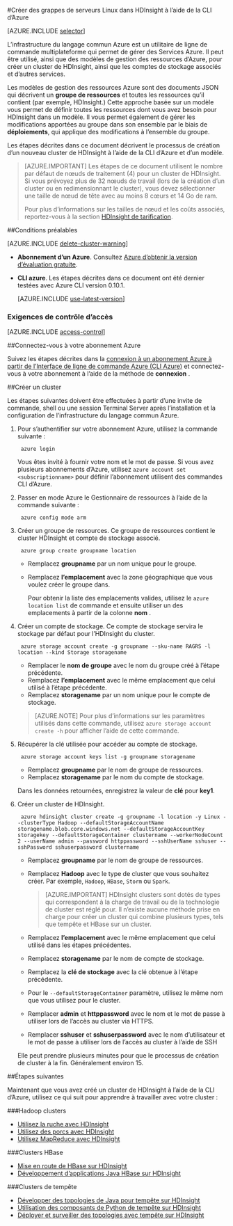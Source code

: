 <properties
    pageTitle="Créer des clusters tempête, HBase ou Hadoop sur Linux dans HDInsight à l’aide de la CLI d’Azure multiplates-formes | Microsoft Azure"
    description="Apprenez à créer des clusters basés sur Linux de HDInsight à l’aide de la CLI d’Azure multiplates-formes, des modèles de Azure le Gestionnaire de ressources et l’API REST Azure. Vous pouvez spécifier le type de cluster (Hadoop, HBase ou tempête), ou utiliser des scripts pour installer des composants personnalisés..."
    services="hdinsight"
    documentationCenter=""
    authors="Blackmist"
    manager="jhubbard"
    editor="cgronlun"
    tags="azure-portal"/>

<tags
    ms.service="hdinsight"
    ms.devlang="na"
    ms.topic="article"
    ms.tgt_pltfrm="na"
    ms.workload="big-data"
    ms.date="09/20/2016"
    ms.author="larryfr"/>

#<a name="create-linux-based-clusters-in-hdinsight-using-the-azure-cli"></a>Créer des grappes de serveurs Linux dans HDInsight à l’aide de la CLI d’Azure

[AZURE.INCLUDE [selector](../../includes/hdinsight-selector-create-clusters.md)]

L’infrastructure du langage commun Azure est un utilitaire de ligne de commande multiplateforme qui permet de gérer des Services Azure. Il peut être utilisé, ainsi que des modèles de gestion des ressources d’Azure, pour créer un cluster de HDInsight, ainsi que les comptes de stockage associés et d’autres services.

Les modèles de gestion des ressources Azure sont des documents JSON qui décrivent un __groupe de ressources__ et toutes les ressources qu’il contient (par exemple, HDInsight.) Cette approche basée sur un modèle vous permet de définir toutes les ressources dont vous avez besoin pour HDInsight dans un modèle. Il vous permet également de gérer les modifications apportées au groupe dans son ensemble par le biais de __déploiements__, qui applique des modifications à l’ensemble du groupe.

Les étapes décrites dans ce document décrivent le processus de création d’un nouveau cluster de HDInsight à l’aide de la CLI d’Azure et d’un modèle.

> [AZURE.IMPORTANT] Les étapes de ce document utilisent le nombre par défaut de nœuds de traitement (4) pour un cluster de HDInsight. Si vous prévoyez plus de 32 nœuds de travail (lors de la création d’un cluster ou en redimensionnant le cluster), vous devez sélectionner une taille de nœud de tête avec au moins 8 cœurs et 14 Go de ram.
>
> Pour plus d’informations sur les tailles de nœud et les coûts associés, reportez-vous à la section [HDInsight de tarification](https://azure.microsoft.com/pricing/details/hdinsight/).

##<a name="prerequisites"></a>Conditions préalables

[AZURE.INCLUDE [delete-cluster-warning](../../includes/hdinsight-delete-cluster-warning.md)]

- **Abonnement d’un Azure**. Consultez [Azure d’obtenir la version d’évaluation gratuite](https://azure.microsoft.com/documentation/videos/get-azure-free-trial-for-testing-hadoop-in-hdinsight/).
- __CLI azure__. Les étapes décrites dans ce document ont été dernier testées avec Azure CLI version 0.10.1.

    [AZURE.INCLUDE [use-latest-version](../../includes/hdinsight-use-latest-cli.md)] 


### <a name="access-control-requirements"></a>Exigences de contrôle d’accès

[AZURE.INCLUDE [access-control](../../includes/hdinsight-access-control-requirements.md)]

##<a name="log-in-to-your-azure-subscription"></a>Connectez-vous à votre abonnement Azure

Suivez les étapes décrites dans la [connexion à un abonnement Azure à partir de l’Interface de ligne de commande Azure (CLI Azure)](../xplat-cli-connect.md) et connectez-vous à votre abonnement à l’aide de la méthode de __connexion__ .

##<a name="create-a-cluster"></a>Créer un cluster

Les étapes suivantes doivent être effectuées à partir d’une invite de commande, shell ou une session Terminal Server après l’installation et la configuration de l’infrastructure du langage commun Azure.

1. Pour s’authentifier sur votre abonnement Azure, utilisez la commande suivante :

        azure login

    Vous êtes invité à fournir votre nom et le mot de passe. Si vous avez plusieurs abonnements d’Azure, utilisez `azure account set <subscriptionname>` pour définir l’abonnement utilisent des commandes CLI d’Azure.

3. Passer en mode Azure le Gestionnaire de ressources à l’aide de la commande suivante :

        azure config mode arm

4. Créer un groupe de ressources. Ce groupe de ressources contient le cluster HDInsight et compte de stockage associé.

        azure group create groupname location
        
    * Remplacez __groupname__ par un nom unique pour le groupe. 
    * Remplacez __l’emplacement__ avec la zone géographique que vous voulez créer le groupe dans. 
    
        Pour obtenir la liste des emplacements valides, utilisez le `azure location list` de commande et ensuite utiliser un des emplacements à partir de la colonne __nom__ .

5. Créer un compte de stockage. Ce compte de stockage servira le stockage par défaut pour l’HDInsight du cluster.

        azure storage account create -g groupname --sku-name RAGRS -l location --kind Storage storagename
        
     * Remplacer le __nom de groupe__ avec le nom du groupe créé à l’étape précédente.
     * Remplacez __l’emplacement__ avec le même emplacement que celui utilisé à l’étape précédente. 
     * Remplacez __storagename__ par un nom unique pour le compte de stockage.
     
     > [AZURE.NOTE] Pour plus d’informations sur les paramètres utilisés dans cette commande, utilisez `azure storage account create -h` pour afficher l’aide de cette commande.

5. Récupérer la clé utilisée pour accéder au compte de stockage.

        azure storage account keys list -g groupname storagename
        
    * Remplacez __groupname__ par le nom de groupe de ressources.
    * Remplacez __storagename__ par le nom du compte de stockage.
    
    Dans les données retournées, enregistrez la valeur de __clé__ pour __key1__.

6. Créer un cluster de HDInsight.

        azure hdinsight cluster create -g groupname -l location -y Linux --clusterType Hadoop --defaultStorageAccountName storagename.blob.core.windows.net --defaultStorageAccountKey storagekey --defaultStorageContainer clustername --workerNodeCount 2 --userName admin --password httppassword --sshUserName sshuser --sshPassword sshuserpassword clustername

    * Remplacez __groupname__ par le nom de groupe de ressources.

    * Remplacez __Hadoop__ avec le type de cluster que vous souhaitez créer. Par exemple, `Hadoop`, `HBase`, `Storm` ou `Spark`.

        > [AZURE.IMPORTANT] HDInsight clusters sont dotés de types qui correspondent à la charge de travail ou de la technologie de cluster est réglé pour. Il n’existe aucune méthode prise en charge pour créer un cluster qui combine plusieurs types, tels que tempête et HBase sur un cluster. 

    * Remplacez __l’emplacement__ avec le même emplacement que celui utilisé dans les étapes précédentes.

    * Remplacez __storagename__ par le nom de compte de stockage.

    * Remplacez la __clé de stockage__ avec la clé obtenue à l’étape précédente. 

    * Pour le `--defaultStorageContainer` paramètre, utilisez le même nom que vous utilisez pour le cluster.

    * Remplacer __admin__ et __httppassword__ avec le nom et le mot de passe à utiliser lors de l’accès au cluster via HTTPS.

    * Remplacer __sshuser__ et __sshuserpassword__ avec le nom d’utilisateur et le mot de passe à utiliser lors de l’accès au cluster à l’aide de SSH

    Elle peut prendre plusieurs minutes pour que le processus de création de cluster à la fin. Généralement environ 15.

##<a name="next-steps"></a>Étapes suivantes

Maintenant que vous avez créé un cluster de HDInsight à l’aide de la CLI d’Azure, utilisez ce qui suit pour apprendre à travailler avec votre cluster :

###<a name="hadoop-clusters"></a>Hadoop clusters

* [Utilisez la ruche avec HDInsight](hdinsight-use-hive.md)
* [Utilisez des porcs avec HDInsight](hdinsight-use-pig.md)
* [Utilisez MapReduce avec HDInsight](hdinsight-use-mapreduce.md)

###<a name="hbase-clusters"></a>Clusters HBase

* [Mise en route de HBase sur HDInsight](hdinsight-hbase-tutorial-get-started-linux.md)
* [Développement d’applications Java HBase sur HDInsight](hdinsight-hbase-build-java-maven-linux.md)

###<a name="storm-clusters"></a>Clusters de tempête

* [Développer des topologies de Java pour tempête sur HDInsight](hdinsight-storm-develop-java-topology.md)
* [Utilisation des composants de Python de tempête sur HDInsight](hdinsight-storm-develop-python-topology.md)
* [Déployer et surveiller des topologies avec tempête sur HDInsight](hdinsight-storm-deploy-monitor-topology-linux.md)
